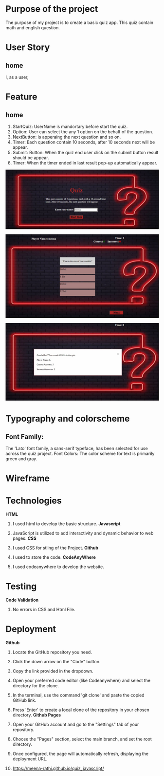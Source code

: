 
# Purpose of the project #

The purpose of my project is to create a basic quiz app. This quiz contain math and english question.

# User Story #

## home ##
I, as a user, 


# Feature #

## home ##

1. StartQuiz: UserName is mandortary before start the quiz.
2. Option: User can select the any 1 option on the behalf of the question.
3. NextButton: is apperaing the next question and so on.
4. Timer: Each question contain 10 seconds, after 10 seconds next will be appear.
5. Submit: Button: When the quiz end user click on the submit button result should be appear.
6. Timer: When the timer ended in last result pop-up automatically appear.

![Home](readme/quiz.JPG)

![Question](readme/questions.JPG)

![Result](readme/result.JPG)

# Typography and colorscheme #

## Font Family: ##

The 'Lato' font family, a sans-serif typeface, has been selected for use across the quiz project.
Font Colors:
The color scheme for text is primarily green and gray.



# Wireframe #

# Technologies #

**HTML**

1. I used html to develop the basic structure.
**Javascript** 

1. JavaScript is utilized to add interactivity and dynamic behavior to web pages.
**CSS**

1. I used CSS for stling of the Project.
**Github**

1. I used to store the code.
**CodeAnyWhere**

1. I used codeanywhere to develop the website.

# Testing #

**Code Validation**
1. No errors in CSS and Html File.




# Deployment #
**Github**

1. Locate the GitHub repository you need.
2. Click the down arrow on the "Code" button.
3. Copy the link provided in the dropdown.
4. Open your preferred code editor (like Codeanywhere) and select the directory for the clone.
5. In the terminal, use the command 'git clone' and paste the copied GitHub link.
6. Press 'Enter' to create a local clone of the repository in your chosen directory.
**Github Pages**

1. Open your GitHub account and go to the "Settings" tab of your repository.
1. Choose the "Pages" section, select the main branch, and set the root directory.
2. Once configured, the page will automatically refresh, displaying the deployment URL.
3. https://meena-rathi.github.io/quiz_javascript/
